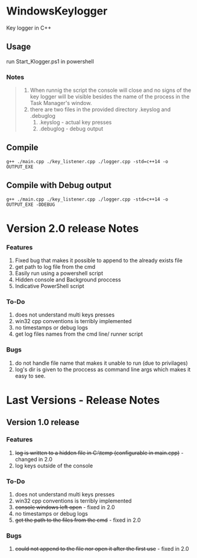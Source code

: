 # WindowsKeylogger

Key logger in C++

## Usage
run Start_Klogger.ps1 in powershell
### Notes
>1. When runnig the script the console will close and no signs of the key logger will 
>be visible besides the name of the process in the Task Manager's window.
>2. there are two files in the provided directory .keyslog and .debuglog
>    1. .keyslog - actual key presses
>    2. .debuglog - debug output

## Compile
`g++ ./main.cpp ./key_listener.cpp ./logger.cpp -std=c++14 -o OUTPUT_EXE`

## Compile with Debug output
`g++ ./main.cpp ./key_listener.cpp ./logger.cpp -std=c++14 -o OUTPUT_EXE -DDEBUG`

# Version 2.0 release Notes
### Features
1. Fixed bug that makes it possible to append to the already exists file
2. get path to log file from the cmd
3. Easily run using a powershell script
4. Hidden console and Background proccess
5. Indicative PowerShell script
### To-Do
1. does not understand multi keys presses
2. win32 cpp conventions is terribly implemented
3. no timestamps or debug logs
4. get log files names from the cmd line/ runner script
### Bugs
1. do not handle file name that makes it unable to run (due to privilages)
2. log's dir is given to the proccess as command line args which makes it easy to see.

# Last Versions - Release Notes
## Version 1.0 release
### Features
1. ~~log is written to a hidden file in C:\temp (configurable in main.cpp)~~ - changed in 2.0
2. log keys outside of the console
### To-Do
1. does not understand multi keys presses
2. win32 cpp conventions is terribly implemented
3. ~~console windows left open~~ - fixed in 2.0
4. no timestamps or debug logs
5. ~~get the path to the files from the cmd~~ - fixed in 2.0

### Bugs
1. ~~could not append to the file nor open it after the first use~~ - fixed in 2.0



